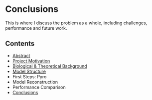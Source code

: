 # Conclusions

This is where I discuss the problem as a whole, including challenges, performance and future work.

## Contents

- [Abstract](index.md)
- [Project Motivation](motivation.md)
- [Biological & Theoretical Background](background.md)
- [Model Structure](structure.md)
- First Steps: Pyro
- Model Reconstruction
- Performance Comparison
- [Conclusions](conclusions.md)